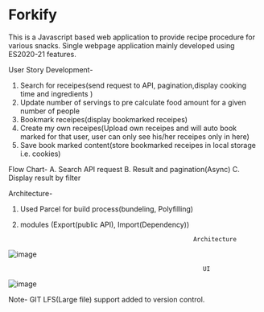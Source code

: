 # Forkify

This is a Javascript based web application to provide recipe procedure for various snacks. Single webpage application mainly developed using ES2020-21 features.  

User Story Development-
1. Search for receipes(send request to API, pagination,display cooking time and ingredients )
2. Update number of servings to pre calculate food amount for a given number of people
3. Bookmark receipes(display bookmarked receipes)
4. Create my own receipes(Upload own receipes and will auto book marked for that user, user can only see his/her   receipes only in here)
5. Save book marked content(store bookmarked receipes in local storage i.e. cookies)

Flow Chart-
A. Search API request
B. Result and pagination(Async)
C. Display result by filter


Architecture-
1. Used Parcel for build process(bundeling, Polyfilling)
2. modules (Export(public API), Import(Dependency))



                                                       Architecture
![image](https://user-images.githubusercontent.com/104774843/174981354-486c5283-e8a8-40b1-b17c-0e00cb59ac59.png)

                                                          UI
![image](https://user-images.githubusercontent.com/104774843/174981984-48a9d587-3e6b-4779-873f-336db9c5b596.png)

                                                                            
Note- GIT LFS(Large file) support added to version control. 